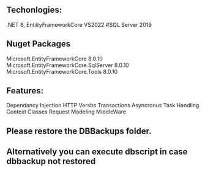 ## Techonlogies:

.NET 8,
EntiityFrameworkCore
VS2022
#SQL Server 2019

## Nuget Packages

Microsoft.EntityFrameworkCore  8.0.10
Microsoft.EntityFrameworkCore.SqlServer  8.0.10
Microsoft.EntityFrameworkCore.Tools  8.0.10

## Features:
Dependancy Injection
HTTP Versbs
Transactions
Asyncronus Task Handling
Context Classes
Request Modeling
MiddleWare

## Please restore the DBBackups folder.
## Alternatively you can execute dbscript in case dbbackup not restored 
